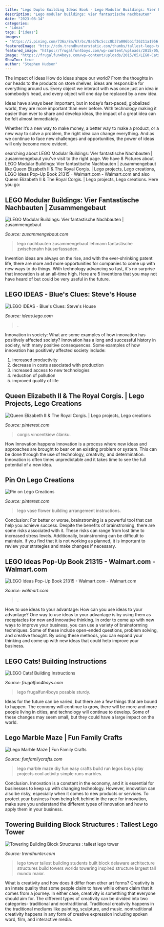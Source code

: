 ```yaml
---
title: "Lego Duplo Building Ideas Book - Lego Modular Buildings: Vier Fantastische Nachbauten"
description: "Lego modular buildings: vier fantastische nachbauten"
date: "2023-08-14"
categories:
- "ideas"
tags: ["ideas"]
images:
- "https://i.pinimg.com/736x/8a/67/bc/8a67bc5ccc8b37a006bb1f36211a1956.jpg"
featuredImage: "http://cdn.trendhunterstatic.com/thumbs/tallest-lego-tower.jpeg"
featured_image: "https://frugalfun4boys.com/wp-content/uploads/2015/05/LEGO-Cats-Pin-3.jpg"
image: "https://frugalfun4boys.com/wp-content/uploads/2015/05/LEGO-Cats-Pin-3.jpg"
ShowToc: true
author: "Stephen Hudson"
---
```



The impact of ideas
How do ideas shape our world?
From the thoughts in our heads to the products on store shelves, ideas are responsible for everything around us. Every object we interact with was once just an idea in somebody’s head, and every object will one day be replaced by a new idea.

Ideas have always been important, but in today’s fast-paced, globalized world, they are more important than ever before. With technology making it easier than ever to share and develop ideas, the impact of a great idea can be felt almost immediately.

Whether it’s a new way to make money, a better way to make a product, or a new way to solve a problem, the right idea can change everything. And as we continue to face new challenges and opportunities, the power of ideas will only become more evident.

	

		
searching about LEGO Modular Buildings: Vier fantastische Nachbauten | zusammengebaut you've visit to the right page. We have 8 Pictures about LEGO Modular Buildings: Vier fantastische Nachbauten | zusammengebaut like Queen Elizabeth II &amp; The Royal Corgis. | Lego projects, Lego creations, LEGO Ideas Pop-Up Book 21315 - Walmart.com - Walmart.com and also Queen Elizabeth II &amp; The Royal Corgis. | Lego projects, Lego creations. Here you go:
		
    
## LEGO Modular Buildings: Vier Fantastische Nachbauten | Zusammengebaut

<img loading=lazy src="https://zusammengebaut.com/wp-content/uploads/2018/04/lego-modular-buildings-lowlug-bricks-am-meer-2018-zusammenebaut-andres-lehmann-1024x683.jpg" onerror="this.onerror=null;this.src='https://tse3.mm.bing.net/th?id=OIP.-WXNxTOxoPvvyz6SssEv_gHaE8&amp;pid=15.1';" alt="LEGO Modular Buildings: Vier fantastische Nachbauten | zusammengebaut">

_Source: zusammengebaut.com_

>lego nachbauten zusammengebaut lehmann fantastische zwischenahn häuserfassaden. 

	

Invention ideas are always on the rise, and with the ever-shrinking patent life, there are more and more opportunities for companies to come up with new ways to do things. With technology advancing so fast, it's no surprise that innovation is at an all-time high. Here are 5 inventions that you may not have heard of but could be very useful in the future.

    
## LEGO IDEAS - Blue&#039;s Clues: Steve&#039;s House

<img loading=lazy src="https://ideascdn.lego.com/media/generate/entity/lego_ci/project/546855ea-1632-4c32-bc92-399fe74846a2/4/resize:1600:900/legacy" onerror="this.onerror=null;this.src='https://tse2.mm.bing.net/th?id=OIP.SmnPukzSgE5t0OGpazChFAHaE8&amp;pid=15.1';" alt="LEGO IDEAS - Blue&#039;s Clues: Steve&#039;s House">

_Source: ideas.lego.com_

>. 

	

Innovation in society: What are some examples of how innovation has positively affected society?
Innovation has a long and successful history in society, with many positive consequences. Some examples of how innovation has positively affected society include: 
1. increased productivity 
2. decrease in costs associated with production 
3. increased access to new technologies 
4. reduction of pollution 
5. improved quality of life 

    
## Queen Elizabeth II &amp; The Royal Corgis. | Lego Projects, Lego Creations

<img loading=lazy src="https://i.pinimg.com/736x/8a/67/bc/8a67bc5ccc8b37a006bb1f36211a1956.jpg" onerror="this.onerror=null;this.src='https://tse3.mm.bing.net/th?id=OIP.QLDf85EnNPNcCWM1X-MmJgHaJ5&amp;pid=15.1';" alt="Queen Elizabeth II &amp; The Royal Corgis. | Lego projects, Lego creations">

_Source: pinterest.com_

>corgis vincentkiew článku. 

	

How Innovation happens
Innovation is a process where new ideas and approaches are brought to bear on an existing problem or system. This can be done through the use of technology, creativity, and determination. Innovation is often times unpredictable and it takes time to see the full potential of a new idea.

    
## Pin On Lego Creations

<img loading=lazy src="https://i.pinimg.com/originals/26/92/b3/2692b397a261aa79137fc683ed45834c.jpg" onerror="this.onerror=null;this.src='https://tse1.mm.bing.net/th?id=OIP.M5VIHgA8h3-H08SxqCXHvQHaNK&amp;pid=15.1';" alt="Pin on Lego Creations">

_Source: pinterest.com_

>lego vase flower building arrangement instructions. 

	

Conclusion: For better or worse, brainstroming is a powerful tool that can help you achieve success.
Despite the benefits of brainstroming, there are some risks associated with it. These risks can range from lost time to increased stress levels. Additionally, brainstroming can be difficult to maintain. If you find that it is not working as planned, it is important to review your strategies and make changes if necessary.

    
## LEGO Ideas Pop-Up Book 21315 - Walmart.com - Walmart.com

<img loading=lazy src="https://i5.walmartimages.com/asr/90952210-be00-405b-bb4f-5ca72d7ad6f2_4.59cf91cfb8f41dc1eaaf900d32dfaaed.jpeg" onerror="this.onerror=null;this.src='https://tse3.mm.bing.net/th?id=OIP.oIx9Zmr9IT_w4i4L5gaXEgHaHa&amp;pid=15.1';" alt="LEGO Ideas Pop-Up Book 21315 - Walmart.com - Walmart.com">

_Source: walmart.com_

>. 

	

How to use ideas to your advantage: How can you use ideas to your advantage?
One way to use ideas to your advantage is by using them as receptacles for new and innovative thinking. In order to come up with new ways to improve your business, you can use a variety of brainstorming techniques. Some of these include open-ended questions, problem solving, and creative thought. By using these methods, you can expand your thinking and come up with new ideas that could help improve your business.

    
## LEGO Cats! Building Instructions

<img loading=lazy src="https://frugalfun4boys.com/wp-content/uploads/2015/05/LEGO-Cats-Pin-3.jpg" onerror="this.onerror=null;this.src='https://tse3.mm.bing.net/th?id=OIP.V7lkaOVUCndfmbc25tXB7QHaLH&amp;pid=15.1';" alt="LEGO Cats! Building Instructions">

_Source: frugalfun4boys.com_

>lego frugalfun4boys posable sturdy. 

	

Ideas for the future can be varied, but there are a few things that are bound to happen. The economy will continue to grow, there will be more and more people living in cities, and technology will continue to develop. Some of these changes may seem small, but they could have a large impact on the world.

    
## Lego Marble Maze | Fun Family Crafts

<img loading=lazy src="http://funfamilycrafts.com/wp-content/uploads/2013/12/Lego-marble-maze.jpg" onerror="this.onerror=null;this.src='https://tse4.mm.bing.net/th?id=OIP.or3OZYQwtMNkl0BrLRl-HQHaKL&amp;pid=15.1';" alt="Lego Marble Maze | Fun Family Crafts">

_Source: funfamilycrafts.com_

>lego marble maze diy fun easy crafts build run legos boys play projects cool activity simple runs marbles. 

	

Conclusion.
Innovation is a constant in the economy, and it is essential for businesses to keep up with changing technology. However, innovation can also be risky, especially when it comes to new products or services. To protect your business from being left behind in the race for innovation, make sure you understand the different types of innovation and how to apply them in your business.

    
## Towering Building Block Structures : Tallest Lego Tower

<img loading=lazy src="http://cdn.trendhunterstatic.com/thumbs/tallest-lego-tower.jpeg" onerror="this.onerror=null;this.src='https://tse4.mm.bing.net/th?id=OIP.ZEZ6n6BFYkVPkWQeySCzDgHaGO&amp;pid=15.1';" alt="Towering Building Block Structures : tallest lego tower">

_Source: trendhunter.com_

>lego tower tallest building students built block delaware architecture structures build towers worlds towering inspired structure largest tall mundo maior. 

	

What is creativity and how does it differ from other art forms?
Creativity is an innate quality that some people claim to have while others claim that it comes from a journey. In either case, creativity is something that everyone should aim for. The different types of creativity can be divided into two categories- traditional and nontraditional. Traditional creativity happens in the traditional mediums like painting, sculpture, and music. nontraditional creativity happens in any form of creative expression including spoken word, film, and interactive media.

